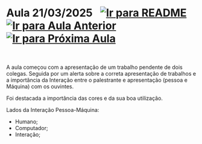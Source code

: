 # Aula 21/03/2025 &nbsp; [![Ir para README](https://img.shields.io/badge/Indice-Verde?style=for-the-badge)](../README.md#indice) &nbsp; [![Ir para Aula Anterior](https://img.shields.io/badge/Anterior-Aula%204-007ACC?style=for-the-badge)](../aulas/14-03-2025.md) [![Ir para Próxima Aula](https://img.shields.io/badge/Próxima-Aula%206-007ACC?style=for-the-badge)](../aulas/28-03-2025.md)

<br>

<p>
A aula começou com a apresentação de um trabalho pendente de dois colegas. Seguida por um alerta sobre a correta apresentação de trabalhos e a importância da Interação entre o palestrante e apresentação (pessoa e Máquina) com os ouvintes.

Foi destacada a importância das cores e da sua boa utilização.

Lados da Interação Pessoa-Máquina:
 - Humano;
 - Computador;
 - Interação;
</p>

<p>


</p>

